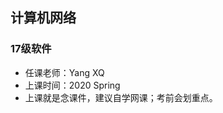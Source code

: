 <!--
 * @Author: Lili Liang
 * @Date: 2024-03-31 21:21:06
 * @LastEditors: Lili Liang
 * @LastEditTime: 2024-04-05 22:54:48
 * @Description: Please set description
-->
## 计算机网络
### 17级软件
- 任课老师：Yang XQ
- 上课时间：2020 Spring
- 上课就是念课件，建议自学网课；考前会划重点。